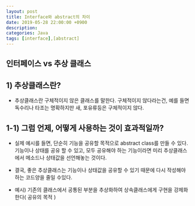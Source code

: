 ```yaml
---
layout: post
title: Interface와 abstract의 차이
date: 2019-05-28 22:00:00 +0900
description:
categories: Java
tags: [interface],[abstract]
---
```


## 인터페이스 vs 추상 클래스

## 1) 추상클래스란?

* 추상클래스란 구체적이지 않은 클래스를 말한다. 구체적이지 않다라는건, 예를 들면 독수리나 타조는 명확하지만 새, 포유류등은 구체적이지 않다. 


## 1-1) 그럼 언제, 어떻게 사용하는 것이 효과적일까?

* 실제 예시를 들면, 단순히 기능을 공유할 목적으로 abstract class를 만들 수 있다. 기능이나 상태를 공유 할 수 있고, 모두 공유해야 하는 기능이라면 미리 추상클래스에서 메소드나 상태값을 선언해놓는 것이다.

* 결국, 좋은 추상클래스는 기능이나 상태값을 공유할 수 있기 때문에 다시 작성해야 하는 코드양을 줄일 수있다.
* 예시) 기존의 클래스에서 공통된 부분을 추상화하여 상속클래스에게 구현을 강제화한다( 공유의 목적 )

